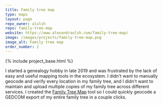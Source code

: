 ```yaml
---
title: Family tree map
type: maps
layout: page
repo_owner: alulsh
repo: family-tree-map
website: https://www.alexandraulsh.com/family-tree-map/
image: /images/projects/family-tree-map.png
image_alt: Family tree map
order_number: 2
---
```


{% include project_base.html %}

I started a genealogy hobby in late 2019 and was frustrated by the lack of easy and useful mapping tools in the ecosystem. I didn't want to manually geocode and verify every location in my family tree, and I didn't want to maintain and upload multiple copies of my family tree across different services. I created the [Family Tree Map](https://www.alexandraulsh.com/family-tree-map/) tool so I could quickly geocode a GEDCOM export of my entire family tree in a couple clicks.